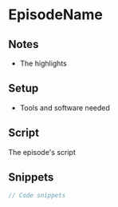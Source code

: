 # EpisodeName

## Notes
- The highlights

## Setup
- Tools and software needed

## Script
The episode's script

## Snippets
```C#
// Code snippets
```
